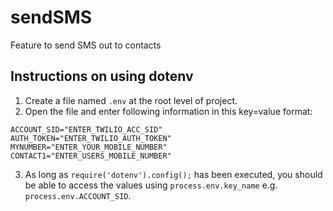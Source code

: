 # sendSMS
Feature to send SMS out to contacts

## Instructions on using dotenv
1. Create a file named `.env` at the root level of project.
2. Open the file and enter following information in this key=value format:
```
ACCOUNT_SID="ENTER_TWILIO_ACC_SID"
AUTH_TOKEN="ENTER_TWILIO_AUTH_TOKEN"
MYNUMBER="ENTER_YOUR_MOBILE_NUMBER"
CONTACT1="ENTER_USERS_MOBILE_NUMBER"
```
3. As long as `require('dotenv').config();` has been executed, you should be able to access the values using `process.env.key_name` e.g. `process.env.ACCOUNT_SID`.
